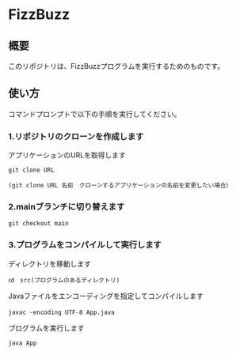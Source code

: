 # FizzBuzz

## 概要
このリポジトリは、FizzBuzzプログラムを実行するためのものです。

## 使い方

コマンドプロンプトで以下の手順を実行してください。

### 1.リポジトリのクローンを作成します

アプリケーションのURLを取得します

	git clone URL

	(git clone URL 名前　クローンするアプリケーションの名前を変更したい場合）
   
### 2.mainブランチに切り替えます

	git checkout main

### 3.プログラムをコンパイルして実行します

ディレクトリを移動します

	㏅　src(プログラムのあるディレクトリ)
 
 Javaファイルをエンコーディングを指定してコンパイルします
 
	javac -encoding UTF-8 App.java　
 
プログラムを実行します

  	java App

